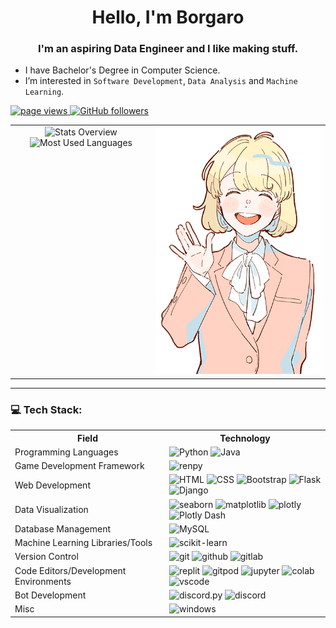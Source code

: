 <h1 align="center">Hello, I'm Borgaro</h1>
<h3 align="center">I'm an aspiring Data Engineer and I like making stuff.</h3>

<!--### More About Me:-->

- I have Bachelor's Degree in Computer Science.
- I’m interested in `Software Development`, `Data Analysis` and `Machine Learning`.

<p align="left">
    <a href="https://github.com/csmborgaro/">
      <img src="https://komarev.com/ghpvc/?username=csmborgaro" alt="page views" />
    </a>
    <a href="https://github.com/csmborgaro?tab=followers">
      <img alt="GitHub followers" src="https://img.shields.io/github/followers/csmborgaro?color=green&logo=github">
    </a>
</p>

<table style="border: none;">
<tr style="border: none;">
  <td style="border: none; text-align: center; vertical-align: top;">
  
  <img src="https://raw.githubusercontent.com/csmborgaro/github-stats-transparent/refs/heads/output/generated/overview.svg" alt="Stats Overview">
  
  <img src="https://raw.githubusercontent.com/csmborgaro/github-stats-transparent/refs/heads/output/generated/languages.svg" alt="Most Used Languages" >
  
  </td>
  <td style="border: none; text-align: center; vertical-align: bottom;">
    <a href="https://github.com/csmborgaro">
      <img alt="Borgaro" src="https://raw.githubusercontent.com/csmborgaro/csmborgaro/refs/heads/main/ellen-smile-s-t-min.png">
    </a>
  </td>
</tr>
</table>


---

### 💻 Tech Stack:
<div>
  <table style="margin: auto;">
    <tr>
      <th>Field</th>
      <th>Technology</th>
    </tr>
    <tr>
      <td>Programming Languages</td>
      <td>
        <img src="https://img.shields.io/badge/-Python-3776AB?style=for-the-badge&logo=python&logoColor=white" alt="Python">
        <img src="https://img.shields.io/badge/-Java-C01818?style=for-the-badge&logo=coffeescript&logoColor=white" alt="Java">
      </td>
    </tr>
    <tr>
      <td>Game Development Framework</td>
      <td>
        <img src="https://img.shields.io/badge/-ren'py-FF7F7F?style=for-the-badge&logo=renpy&logoColor=white" alt="renpy">
      </td>
    </tr>
    <tr>
      <td>Web Development</td>
      <td>
        <img src="https://img.shields.io/badge/-HTML-E34F26?style=for-the-badge&logo=html5&logoColor=white" alt="HTML">
        <img src="https://img.shields.io/badge/-CSS-1572B6?style=for-the-badge&logo=css3&logoColor=white" alt="CSS">
        <img src="https://img.shields.io/badge/-bootstrap-7952B3?style=for-the-badge&logo=bootstrap&logoColor=white" alt="Bootstrap">
        <img src="https://img.shields.io/badge/-Flask-000000?style=for-the-badge&logo=flask&logoColor=white" alt="Flask">
        <img src="https://img.shields.io/badge/-Django-092E20?style=for-the-badge&logo=django&logoColor=white" alt="Django">
      </td>
    </tr>
    <tr>
      <td>Data Visualization</td>
      <td>
        <img src="https://img.shields.io/badge/-seaborn-1D3557?style=for-the-badge&logo=plotly&logoColor=white" alt="seaborn">
        <img src="https://img.shields.io/badge/-matplotlib-11557C?style=for-the-badge&logo=educative&logoColor=white" alt="matplotlib">
        <img src="https://img.shields.io/badge/-plotly-3F4F75?style=for-the-badge&logo=plotly&logoColor=white" alt="plotly">
        <img src="https://img.shields.io/badge/-Plotly_Dash-3F4F75?style=for-the-badge&logo=plotly&logoColor=white" alt="Plotly Dash">
      </td>
    </tr>
    <tr>
      <td>Database Management</td>
      <td>
        <img src="https://img.shields.io/badge/-MySQL-4479A1?style=for-the-badge&logo=MySQL&logoColor=white" alt="MySQL">
      </td>
    </tr>
    <tr>
      <td>Machine Learning Libraries/Tools</td>
      <td>
        <img src="https://img.shields.io/badge/-scikit_learn-F7931E?style=for-the-badge&logo=scikitlearn&logoColor=white" alt="scikit-learn">
      </td>
    </tr>
    <tr>
      <td>Version Control</td>
      <td>
        <img src="https://img.shields.io/badge/-git-F05032?style=for-the-badge&logo=git&logoColor=white" alt="git">
        <img src="https://img.shields.io/badge/-github-181717?style=for-the-badge&logo=github&logoColor=white" alt="github">
        <img src="https://img.shields.io/badge/-gitlab-FC6D26?style=for-the-badge&logo=gitlab&logoColor=white" alt="gitlab">
      </td>
    </tr>
    <tr>
      <td>Code Editors/Development Environments</td>
      <td>
        <img src="https://img.shields.io/badge/-replit-F26207?style=for-the-badge&logo=replit&logoColor=white" alt="replit">
        <img src="https://img.shields.io/badge/-gitpod-FFAE33?style=for-the-badge&logo=gitpod&logoColor=white" alt="gitpod">
        <img src="https://img.shields.io/badge/-jupyter_notebook-F37626?style=for-the-badge&logo=jupyter&logoColor=white" alt="jupyter">
        <img src="https://img.shields.io/badge/-google_colab-F9AB00?style=for-the-badge&logo=googlecolab&logoColor=white" alt="colab">
        <img src="https://img.shields.io/badge/-Visual_Studio_Code-1793D1?style=for-the-badge&logo=&logoColor=white" alt="vscode">
      </td>
    </tr>
    <tr>
      <td>Bot Development</td>
      <td>
        <img src="https://img.shields.io/badge/-discord.py-5865F2?style=for-the-badge&logo=discord&logoColor=white" alt="discord.py">
        <img src="https://img.shields.io/badge/-discord-5865F2?style=for-the-badge&logo=discord&logoColor=white" alt="discord">
      </td>
    </tr>
    <tr>
      <td>Misc</td>
      <td>
        <img src="https://img.shields.io/badge/-Windows-1793D1?style=for-the-badge&logo=&logoColor=white" alt="windows">
      </td>
    </tr>
  </table>
</div>
